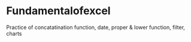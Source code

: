 # Fundamentalofexcel
Practice of concatatination function, date, proper &amp; lower function, filter, charts 
